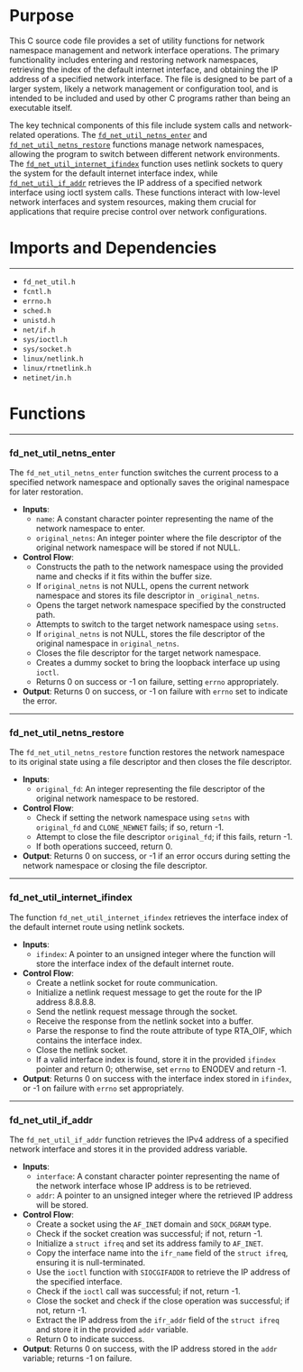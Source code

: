 # Purpose
This C source code file provides a set of utility functions for network namespace management and network interface operations. The primary functionality includes entering and restoring network namespaces, retrieving the index of the default internet interface, and obtaining the IP address of a specified network interface. The file is designed to be part of a larger system, likely a network management or configuration tool, and is intended to be included and used by other C programs rather than being an executable itself.

The key technical components of this file include system calls and network-related operations. The [`fd_net_util_netns_enter`](#fd_net_util_netns_enter) and [`fd_net_util_netns_restore`](#fd_net_util_netns_restore) functions manage network namespaces, allowing the program to switch between different network environments. The [`fd_net_util_internet_ifindex`](#fd_net_util_internet_ifindex) function uses netlink sockets to query the system for the default internet interface index, while [`fd_net_util_if_addr`](#fd_net_util_if_addr) retrieves the IP address of a specified network interface using ioctl system calls. These functions interact with low-level network interfaces and system resources, making them crucial for applications that require precise control over network configurations.
# Imports and Dependencies

---
- `fd_net_util.h`
- `fcntl.h`
- `errno.h`
- `sched.h`
- `unistd.h`
- `net/if.h`
- `sys/ioctl.h`
- `sys/socket.h`
- `linux/netlink.h`
- `linux/rtnetlink.h`
- `netinet/in.h`


# Functions

---
### fd\_net\_util\_netns\_enter<!-- {{#callable:fd_net_util_netns_enter}} -->
The `fd_net_util_netns_enter` function switches the current process to a specified network namespace and optionally saves the original namespace for later restoration.
- **Inputs**:
    - `name`: A constant character pointer representing the name of the network namespace to enter.
    - `original_netns`: An integer pointer where the file descriptor of the original network namespace will be stored if not NULL.
- **Control Flow**:
    - Constructs the path to the network namespace using the provided name and checks if it fits within the buffer size.
    - If `original_netns` is not NULL, opens the current network namespace and stores its file descriptor in `_original_netns`.
    - Opens the target network namespace specified by the constructed path.
    - Attempts to switch to the target network namespace using `setns`.
    - If `original_netns` is not NULL, stores the file descriptor of the original namespace in `original_netns`.
    - Closes the file descriptor for the target network namespace.
    - Creates a dummy socket to bring the loopback interface up using `ioctl`.
    - Returns 0 on success or -1 on failure, setting `errno` appropriately.
- **Output**: Returns 0 on success, or -1 on failure with `errno` set to indicate the error.


---
### fd\_net\_util\_netns\_restore<!-- {{#callable:fd_net_util_netns_restore}} -->
The `fd_net_util_netns_restore` function restores the network namespace to its original state using a file descriptor and then closes the file descriptor.
- **Inputs**:
    - `original_fd`: An integer representing the file descriptor of the original network namespace to be restored.
- **Control Flow**:
    - Check if setting the network namespace using `setns` with `original_fd` and `CLONE_NEWNET` fails; if so, return -1.
    - Attempt to close the file descriptor `original_fd`; if this fails, return -1.
    - If both operations succeed, return 0.
- **Output**: Returns 0 on success, or -1 if an error occurs during setting the network namespace or closing the file descriptor.


---
### fd\_net\_util\_internet\_ifindex<!-- {{#callable:fd_net_util_internet_ifindex}} -->
The function `fd_net_util_internet_ifindex` retrieves the interface index of the default internet route using netlink sockets.
- **Inputs**:
    - `ifindex`: A pointer to an unsigned integer where the function will store the interface index of the default internet route.
- **Control Flow**:
    - Create a netlink socket for route communication.
    - Initialize a netlink request message to get the route for the IP address 8.8.8.8.
    - Send the netlink request message through the socket.
    - Receive the response from the netlink socket into a buffer.
    - Parse the response to find the route attribute of type RTA_OIF, which contains the interface index.
    - Close the netlink socket.
    - If a valid interface index is found, store it in the provided `ifindex` pointer and return 0; otherwise, set `errno` to ENODEV and return -1.
- **Output**: Returns 0 on success with the interface index stored in `ifindex`, or -1 on failure with `errno` set appropriately.


---
### fd\_net\_util\_if\_addr<!-- {{#callable:fd_net_util_if_addr}} -->
The `fd_net_util_if_addr` function retrieves the IPv4 address of a specified network interface and stores it in the provided address variable.
- **Inputs**:
    - `interface`: A constant character pointer representing the name of the network interface whose IP address is to be retrieved.
    - `addr`: A pointer to an unsigned integer where the retrieved IP address will be stored.
- **Control Flow**:
    - Create a socket using the `AF_INET` domain and `SOCK_DGRAM` type.
    - Check if the socket creation was successful; if not, return -1.
    - Initialize a `struct ifreq` and set its address family to `AF_INET`.
    - Copy the interface name into the `ifr_name` field of the `struct ifreq`, ensuring it is null-terminated.
    - Use the `ioctl` function with `SIOCGIFADDR` to retrieve the IP address of the specified interface.
    - Check if the `ioctl` call was successful; if not, return -1.
    - Close the socket and check if the close operation was successful; if not, return -1.
    - Extract the IP address from the `ifr_addr` field of the `struct ifreq` and store it in the provided `addr` variable.
    - Return 0 to indicate success.
- **Output**: Returns 0 on success, with the IP address stored in the `addr` variable; returns -1 on failure.


